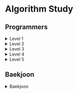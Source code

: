 # Algorithm Study

## Programmers

<details>
<summary>Level 1</summary>
<div markdown="1">
<ul>
<li><a href="https://github.com/choinara0/Algorithm/tree/master/Programmer/Level%201/3%EC%A7%84%EB%B2%95%EB%92%A4%EC%A7%91%EA%B8%B0">3진법 뒤집기</a></li>

<li><a href="https://github.com/choinara0/Algorithm/tree/master/Programmer/Level%201/K%EB%B2%88%EC%A7%B8%EC%88%98">K번째 수</a></li>
<li><a href="https://github.com/choinara0/Algorithm/tree/master/Programmer/Level%201/%5B3%EC%B0%A8%5Dn%EC%A7%84%EC%88%98%EA%B2%8C%EC%9E%84">[3차] n진수게임</a></li>
<li><a href="https://github.com/choinara0/Algorithm/tree/master/Programmer/Level%201/%EA%B0%80%EC%9A%B4%EB%8D%B0%20%EA%B8%80%EC%9E%90%20%EA%B0%80%EC%A0%B8%EC%98%A4%EA%B8%B0">가운데 글자 가져오기</a></li>
<li><a href="https://github.com/choinara0/Algorithm/tree/master/Programmer/Level%201/%EA%B0%99%EC%9D%80%EC%88%AB%EC%9E%90%EB%8A%94%EC%8B%AB%EC%96%B4">같은 숫자는 싫어</a></li>
<li><a href="https://github.com/choinara0/Algorithm/tree/master/Programmer/Level%201/%EB%8B%A4%ED%8A%B8%EA%B2%8C%EC%9E%84">다트 게임</a></li>
<li><a href="https://github.com/choinara0/Algorithm/tree/master/Programmer/Level%201/%EB%91%90%20%EA%B0%9C%20%EB%BD%91%EC%95%84%EC%84%9C%20%EB%8D%94%ED%95%98%EA%B8%B0">두 개 뽑아서 더하기</a></li>
<li><a href="https://github.com/choinara0/Algorithm/tree/master/Programmer/Level%201/%EB%91%90%20%EC%A0%95%EC%88%98%20%EC%82%AC%EC%9D%B4%EC%9D%98%20%ED%95%A9">두 정수 사이의 합</a></li>
<li><a href="https://github.com/choinara0/Algorithm/tree/master/Programmer/Level%201/%EB%A1%9C%EB%98%90%EC%9D%98%EC%B5%9C%EA%B3%A0%EC%88%9C%EC%9C%84%EC%99%80%EC%B5%9C%EC%A0%80%EC%88%9C%EC%9C%84">로또의 최고 순위와 최저 순위</a></li>
<li><a href="https://github.com/choinara0/Algorithm/tree/master/Programmer/Level%201/%EB%AA%A8%EC%9D%98%EA%B3%A0%EC%82%AC">모의고사</a></li>
<li><a href="https://github.com/choinara0/Algorithm/tree/master/Programmer/Level%201/%EB%AC%B8%EC%9E%90%EC%97%B4%20%EB%82%B4%20P%EC%99%80%20Y%EC%9D%98%20%EA%B0%9C%EC%88%98">문자열 내 p와 y의 개수</a></li>
<li><a href="https://github.com/choinara0/Algorithm/tree/master/Programmer/Level%201/%EB%AC%B8%EC%9E%90%EC%97%B4%20%EB%82%B4%EB%A6%BC%EC%B0%A8%EC%88%9C%EC%9C%BC%EB%A1%9C%20%EB%B0%B0%EC%B9%98%ED%95%98%EA%B8%B0">문자열 내림차순으로 배치하기</a></li>
<li><a href="https://github.com/choinara0/Algorithm/tree/master/Programmer/Level%201/%EB%AC%B8%EC%9E%90%EC%97%B4%20%EB%8B%A4%EB%A3%A8%EA%B8%B0%20%EA%B8%B0%EB%B3%B8">문자열 다루기 기본</a></li>
<li><a href="https://github.com/choinara0/Algorithm/tree/master/Programmer/Level%201/%EB%AC%B8%EC%9E%90%EC%97%B4%EC%9D%84%20%EC%A0%95%EC%88%98%EB%A1%9C%20%EB%B0%94%EA%BE%B8%EA%B8%B0">문자열 정수로 바꾸기</a></li>
<li><a href="https://github.com/choinara0/Algorithm/tree/master/Programmer/Level%201/%EB%B9%84%EB%B0%80%EC%A7%80%EB%8F%84">비밀지도</a></li>
<li><a href="https://github.com/choinara0/Algorithm/tree/master/Programmer/Level%201/%EC%84%9C%EC%9A%B8%EC%97%90%EC%84%9C%20%EA%B9%80%EC%84%9C%EB%B0%A9%20%EC%B0%BE%EA%B8%B0">서울에서 김서방 찾기</a></li>
<li><a href="https://github.com/choinara0/Algorithm/tree/master/Programmer/Level%201/%EC%86%8C%EC%88%98%EB%A7%8C%EB%93%A4%EA%B8%B0">소수 만들기</a></li>
<li><a href="https://github.com/choinara0/Algorithm/tree/master/Programmer/Level%201/%EC%86%8C%EC%88%98%EC%B0%BE%EA%B8%B0">소수 찾기 </a></li>
<li><a href="https://github.com/choinara0/Algorithm/tree/master/Programmer/Level%201/%EC%88%98%EB%B0%95%EC%88%98%EB%B0%95%EC%88%98%EB%B0%95%EC%88%98%EB%B0%95%EC%88%98%EB%B0%95%EC%88%98%3F">수박수박수박수박수박수?</a></li>
<li><a href="https://github.com/choinara0/Algorithm/tree/master/Programmer/Level%201/%EC%8B%9C%EC%A0%80%EC%95%94%ED%98%B8">시저암호</a></li>
<li><a href="https://github.com/choinara0/Algorithm/tree/master/Programmer/Level%201/%EC%8B%A0%EA%B7%9C%20%EC%95%84%EC%9D%B4%EB%94%94%20%EC%B6%94%EC%B2%9C">신규 아이디 추천</a></li>
<Li><a href="https://github.com/choinara0/Algorithm/tree/master/Programmer/Level%201/%EC%8B%A4%ED%8C%A8%EC%9C%A8">실패율 </a></Li>
<li><a href="https://github.com/choinara0/Algorithm/tree/master/Programmer/Level%201/%EC%95%BD%EC%88%98%EC%9D%98%20%ED%95%A9">약수의 합 </a></li>
<li><a href="https://github.com/choinara0/Algorithm/tree/master/Programmer/Level%201/%EC%98%88%EC%82%B0">예산 </a></li>
<li><a href="https://github.com/choinara0/Algorithm/tree/master/Programmer/Level%201/%EC%99%84%EC%A3%BC%ED%95%98%EC%A7%80%20%EB%AA%BB%ED%95%9C%20%EC%84%A0%EC%88%98%EB%93%A4">완주하지 못한 선수들 </a></li>
<li><a href="https://github.com/choinara0/Algorithm/tree/master/Programmer/Level%201/%EC%9D%B4%EC%83%81%ED%95%9C%20%EB%AC%B8%EC%9E%90%20%EB%A7%8C%EB%93%A4%EA%B8%B0">이상한 문자 만들기 </a></li>
<li><a href="https://github.com/choinara0/Algorithm/tree/master/Programmer/Level%201/%EC%A0%95%EC%88%98%20%EB%82%B4%EB%A6%BC%EC%B0%A8%EC%88%9C%EC%9C%BC%EB%A1%9C%20%EB%B0%B0%EC%B9%98%ED%95%98%EA%B8%B0">정수 내림차순으로 배치하기</a></li>
<li><a href="https://github.com/choinara0/Algorithm/tree/master/Programmer/Level%201/%EC%A0%95%EC%88%98%20%EC%A0%9C%EA%B3%B1%EA%B7%BC%20%ED%8C%90%EB%B3%84">정수 제곱근 판별 </a></li>
<li><a href="https://github.com/choinara0/Algorithm/tree/master/Programmer/Level%201/%EC%A0%9C%EC%9D%BC%20%EC%9E%91%EC%9D%80%20%EC%88%98%20%EC%A0%9C%EA%B1%B0%ED%95%98%EA%B8%B0">제일 작은 수 제거하기 </a></li>
<li><a href="https://github.com/choinara0/Algorithm/tree/master/Programmer/Level%201/%EC%B2%B4%EC%9C%A1%EB%B3%B5">체육복 </a></li>
<li><a href="https://github.com/choinara0/Algorithm/tree/master/Programmer/Level%201/%EC%B5%9C%EB%8C%80%EA%B3%B5%EC%95%BD%EC%88%98%EC%99%80%20%EC%B5%9C%EC%86%8C%EA%B3%B5%EB%B0%B0%EC%88%98">최대공약수와 최대 공배수 </a></li>
<li><a href="https://github.com/choinara0/Algorithm/tree/master/Programmer/Level%201/%EC%BD%9C%EB%9D%BC%EC%B8%A0%EC%9D%98%20%EC%B6%94%EC%B8%A1">콜라츠의 추측</a></li>
<li><a href="https://github.com/choinara0/Algorithm/tree/master/Programmer/Level%201/%ED%81%AC%EB%A0%88%EC%9D%B8%20%EC%9D%B8%ED%98%95%EB%BD%91%EA%B8%B0%20%EA%B2%8C%EC%9E%84">크레인 인형뽑기 게임 </a></li>
<li><a href="https://github.com/choinara0/Algorithm/tree/master/Programmer/Level%201/%ED%82%A4%ED%8C%A8%EB%93%9C%20%EB%88%84%EB%A5%B4%EA%B8%B0">키패드 누르기 </a></li>
<li><a href="https://github.com/choinara0/Algorithm/tree/master/Programmer/Level%201/%ED%8F%B0%EC%BC%93%EB%AA%AC">폰켓몬 </a></li>
<li><a href="https://github.com/choinara0/Algorithm/tree/master/Programmer/Level%201/%ED%95%98%EC%83%A4%EB%93%9C%20%EC%88%98">하샤드 수 </a></li>
<li><a href="https://github.com/choinara0/Algorithm/tree/master/Programmer/Level%201/%ED%95%B8%EB%93%9C%ED%8F%B0%20%EB%B2%88%ED%98%B8%20%EA%B0%80%EB%A6%AC%EA%B8%B0">핸드폰 번호 가리기 </a></li>
<li><a href="https://github.com/choinara0/Algorithm/tree/master/Programmer/Level%201/%ED%96%89%EB%A0%AC%EC%9D%98%20%EB%8D%A7%EC%85%88">행렬의 덧셈 </a></li>
<li><a href="https://github.com/choinara0/Algorithm/tree/master/Programmer/Level%201/%EC%88%AB%EC%9E%90%20%EB%AC%B8%EC%9E%90%EC%97%B4%EA%B3%BC%20%EC%98%81%EB%8B%A8%EC%96%B4"> 숫자 문자열과 영단어 </a></li>
<li><a href="https://github.com/choinara0/Algorithm/tree/master/Programmer/Level%201/%EB%B6%80%EC%A1%B1%ED%95%9C%20%EA%B8%88%EC%95%A1%20%EA%B3%84%EC%82%B0%ED%95%98%EA%B8%B0"> 부족한 금액 계산하기 </a></li>
<li><a href="https://github.com/choinara0/Algorithm/tree/master/Programmer/Level%201/%EC%83%81%ED%98%B8%20%ED%8F%89%EA%B0%80"> 상호 평가 </a></li>
<li><a href="https://github.com/choinara0/Algorithm/tree/master/Programmer/Level%201/%EC%A7%81%EC%97%85%EA%B5%B0%20%EC%B6%94%EC%B2%9C%ED%95%98%EA%B8%B0"> 직업군 추천하기 </a></li>
<li><a href="https://github.com/choinara0/Algorithm/blob/master/Programmer/Level%201/%EB%B3%B5%EC%84%9C%20%EC%A0%95%EB%A0%AC%ED%95%98%EA%B8%B0/%EB%B3%B5%EC%84%9C%20%EC%A0%95%EB%A0%AC%ED%95%98%EA%B8%B0.py"> 복서 정렬하기 </a></li>
<li><a href="https://github.com/choinara0/Algorithm/tree/master/Programmer/Level%201/%EC%97%86%EB%8A%94%20%EC%88%AB%EC%9E%90%20%EB%8D%94%ED%95%98%EA%B8%B0"> 없는 숫자 더하기 </a></li>


</ul>
</div>
</details>
<details>
<summary>Level 2</summary>
<div markdown="1">
<ul>
<li><a href="https://github.com/choinara0/Algorithm/tree/master/Programmer/Level%202/124%20%EB%82%98%EB%9D%BC%EC%9D%98%20%EC%88%AB%EC%9E%90">124 나라의 숫자</a></li>
<li><a href="https://github.com/choinara0/Algorithm/tree/master/Programmer/Level%202/2%EA%B0%9C%20%EC%9D%B4%ED%95%98%EB%A1%9C%20%EB%8B%A4%EB%A5%B8%20%EB%B9%84%ED%8A%B8%20-%20%EC%98%A4%EB%8B%B5">2개 이하로 다른 비트 </a></li>
<li><a href="https://github.com/choinara0/Algorithm/tree/master/Programmer/Level%202/H-Index">H-Index </a></li>
<li><a href="https://github.com/choinara0/Algorithm/tree/master/Programmer/Level%202/JadenCase%20%EB%AC%B8%EC%9E%90%EC%97%B4%20%EB%A7%8C%EB%93%A4%EA%B8%B0">JadenCase 문자열 만들기 </a></li>
<li><a href="https://github.com/choinara0/Algorithm/tree/master/Programmer/Level%202/N%EA%B0%9C%EC%9D%98%20%EC%B5%9C%EC%86%8C%EA%B3%B5%EB%B0%B0%EC%88%98">N개의 최소공배수 </a></li>
<li><a href="https://github.com/choinara0/Algorithm/tree/master/Programmer/Level%202/%EA%B0%80%EC%9E%A5%20%ED%81%B0%20%EC%88%98">가장 큰 수 </a></li>
<li><a href="https://github.com/choinara0/Algorithm/tree/master/Programmer/Level%202/%EA%B0%80%EC%9E%A5%20%ED%81%B0%20%EC%A0%95%EC%82%AC%EA%B0%81%ED%98%95%20%EC%B0%BE%EA%B8%B0">가장 큰 정사각형 찾기 </a></li>
<li><a href="https://github.com/choinara0/Algorithm/tree/master/Programmer/Level%202/%EA%B8%B0%EB%8A%A5%EA%B0%9C%EB%B0%9C">기능 개발</a></li>
<li><a href="https://github.com/choinara0/Algorithm/tree/master/Programmer/Level%202/%EB%8B%A4%EB%A6%AC%EB%A5%BC%20%EC%A7%80%EB%82%98%EB%8A%94%20%ED%8A%B8%EB%9F%AD">다리를 지나는 트럭 </a></li>
<li><a href="https://github.com/choinara0/Algorithm/tree/master/Programmer/Level%202/%EB%8B%A4%EC%9D%8C%20%ED%81%B0%20%EC%88%AB%EC%9E%90">다음 큰 숫자 </a></li>
<li><a href="https://github.com/choinara0/Algorithm/tree/master/Programmer/Level%202/%EB%8D%94%20%EB%A7%B5%EA%B2%8C">더 맵게 </a></li>
<li><a href="https://github.com/choinara0/Algorithm/tree/master/Programmer/Level%202/%EB%AC%B8%EC%9E%90%EC%97%B4%20%EC%95%95%EC%B6%95">문자열 압축 </a></li>
<li><a href="https://github.com/choinara0/Algorithm/tree/master/Programmer/Level%202/%EB%B0%A9%EA%B8%88%EA%B7%B8%EA%B3%A1">방금그곡 </a></li>
<li><a href="https://github.com/choinara0/Algorithm/tree/master/Programmer/Level%202/%EB%B0%B0%EC%83%81%20%EB%B9%84%EC%9A%A9%20%EC%B5%9C%EC%86%8C%ED%99%94">배상 비용 최소화 </a></li>
<li><a href="https://github.com/choinara0/Algorithm/tree/master/Programmer/Level%202/%EC%82%BC%EA%B0%81%EB%8B%AC%ED%8C%BD%EC%9D%B4">삼각달팽이 </a></li>
<li><a href="https://github.com/choinara0/Algorithm/tree/master/Programmer/Level%202/%EC%86%8C%EC%88%98%20%EC%B0%BE%EA%B8%B0">소수 찾기 </a></li>
<li><a href="https://github.com/choinara0/Algorithm/tree/master/Programmer/Level%202/%EC%88%AB%EC%9E%90%EC%9D%98%20%ED%91%9C%ED%98%84"> 숫자의 표현 </a></li>
<li><a href="https://github.com/choinara0/Algorithm/tree/master/Programmer/Level%202/%EC%8A%A4%ED%82%AC%ED%8A%B8%EB%A6%AC">스킬트리 </a></li>
<li><a href="https://github.com/choinara0/Algorithm/tree/master/Programmer/Level%202/%EC%95%BD%EC%88%98%EC%9D%98%20%EA%B0%9C%EC%88%98%EC%99%80%20%EB%8D%A7%EC%85%88">약수의 개수와 덧셈 </a></li>
<li><a href="https://github.com/choinara0/Algorithm/tree/master/Programmer/Level%202/%EC%98%81%EC%96%B4%20%EB%81%9D%EB%A7%90%EC%9E%87%EA%B8%B0">영어 끝말잇기 </a></li>
<li><a href="https://github.com/choinara0/Algorithm/tree/master/Programmer/Level%202/%EC%98%88%EC%83%81%20%EB%8C%80%EC%A7%84%ED%91%9C">예상 대진표 </a></li>
<li><a href="https://github.com/choinara0/Algorithm/tree/master/Programmer/Level%202/%EC%98%A4%ED%94%88%EC%B1%84%ED%8C%85%EB%B0%A9"> 오픈 채팅방 </a></li>
<li><a href="https://github.com/choinara0/Algorithm/tree/master/Programmer/Level%202/%EC%98%AC%EB%B0%94%EB%A5%B8%20%EA%B4%84%ED%98%B8">올바른 괄호 </a></li>
<li><a href="https://github.com/choinara0/Algorithm/tree/master/Programmer/Level%202/%EC%9D%B4%EC%A7%84%20%EB%B3%80%ED%99%98%20%EB%B0%98%EB%B3%B5%ED%95%98%EA%B8%B0">이진 변환 반복하기 </a></li>
<li><a href="https://github.com/choinara0/Algorithm/tree/master/Programmer/Level%202/%EC%A0%84%ED%99%94%EB%B2%88%ED%98%B8%20%EB%AA%A9%EB%A1%9D"> 전화번호 목록 </a></li>
<li><a href="https://github.com/choinara0/Algorithm/tree/master/Programmer/Level%202/%EC%A3%BC%EC%8B%9D%EA%B0%80%EA%B2%A9">주식가격</a></li>
<li><a href="https://github.com/choinara0/Algorithm/tree/master/Programmer/Level%202/%EC%A7%9D%EC%A7%80%EC%96%B4%EC%A0%9C%EA%B1%B0%ED%95%98%EA%B8%B0">짝지어 제거하기 </a></li>
<li><a href="https://github.com/choinara0/Algorithm/tree/master/Programmer/Level%202/%EC%B5%9C%EC%86%9F%EA%B0%92%EB%A7%8C%EB%93%A4%EA%B8%B0">최솟값만들기 </a></li>
<li><a href="https://github.com/choinara0/Algorithm/tree/master/Programmer/Level%202/%EC%B9%B4%ED%8E%AB">카펫 </a></li>
<li><a href="https://github.com/choinara0/Algorithm/tree/master/Programmer/Level%202/%EC%BF%BC%EB%93%9C%EC%95%95%EC%B6%95%20%ED%9B%84%20%EA%B0%9C%EC%88%98%20%EC%84%B8%EA%B8%B0-%20%EC%8B%A4%ED%8C%A8">쿼드압축 후 개수 세기 - 실패 </a></li>
<li><a href="https://github.com/choinara0/Algorithm/tree/master/Programmer/Level%202/%ED%83%80%EC%BC%93%EB%84%98%EB%B2%84"> 타켓넘버 </a></li>
<li><a href="https://github.com/choinara0/Algorithm/tree/master/Programmer/Level%202/%ED%8A%9C%ED%94%8C">튜플 </a></li>
<li><a href="https://github.com/choinara0/Algorithm/tree/master/Programmer/Level%202/%ED%94%84%EB%A6%B0%ED%84%B0">프린터 </a></li>
<li><a href="https://github.com/choinara0/Algorithm/tree/master/Programmer/Level%202/%ED%9A%8C%EC%82%AC%20%EC%88%AB%EC%9E%90%20%EA%B2%8C%EC%9E%84">회사 숫자 게임 </a></li>
<li><a href="https://github.com/choinara0/Algorithm/tree/master/Programmer/Level%202/%5B1%EC%B0%A8%5D%20%EC%BA%90%EC%8B%9C"> [1차] 캐시 </a></li>
<li><a href="https://github.com/choinara0/Algorithm/tree/master/Programmer/Level%202/%ED%81%B0%20%EC%88%98%20%EB%A7%8C%EB%93%A4%EA%B8%B0"> 큰 수 만들기 </a></li>
<li><a href="https://github.com/choinara0/Algorithm/tree/master/Programmer/Level%202/%EC%A0%90%ED%94%84%EC%99%80%20%EC%88%9C%EA%B0%84%EC%9D%B4%EB%8F%99"> 점프와 순간이동 </a></li>
<li><a href="https://github.com/choinara0/Algorithm/tree/master/Programmer/Level%202/%EA%B5%AC%EB%A9%8D%EB%B3%B4%ED%8A%B8"> 구멍 보트 </a></li>
<li><a href="https://github.com/choinara0/Algorithm/tree/master/Programmer/Level%202/%EB%95%85%EB%94%B0%EB%A8%B9%EA%B8%B0"> 땅따먹기 </a></li>
<li><a href="https://github.com/choinara0/Algorithm/tree/master/Programmer/Level%202/%EC%9C%84%EC%9E%A5"> 위장 </a></li>
<li><a href="https://github.com/choinara0/Algorithm/tree/master/Programmer/Level%202/%EA%B0%80%EC%9E%A5%20%ED%81%B0%20%EC%A0%95%EC%82%AC%EA%B0%81%ED%98%95%20%EC%B0%BE%EA%B8%B0"> 가장 큰 정사각형 찾기 "</a></li>
<li><a href="https://github.com/choinara0/Algorithm/tree/master/Programmer/Level%202/%EC%88%9C%EC%9C%84%20%EA%B2%80%EC%83%89"> 순위 검색 </a></li>
<li><a href="https://github.com/choinara0/Algorithm/tree/master/Programmer/Level%202/%ED%8C%8C%EC%9D%BC%EB%AA%85%20%EC%A0%95%EB%A0%AC"> 파일명 정렬 </a></li>
<li><a href="https://github.com/choinara0/Algorithm/tree/master/Programmer/Level%202/%EA%B4%84%ED%98%B8%20%ED%9A%8C%EC%A0%84%ED%95%98%EA%B8%B0"> 괄호 회전하기 </a></li>
<li><a href="https://github.com/choinara0/Algorithm/tree/master/Programmer/Level%202/%EA%B4%84%ED%98%B8%20%EB%B3%80%ED%99%98">괄호 변환 </a></li>
<li><a href="https://github.com/choinara0/Algorithm/tree/master/Programmer/Level%202/%EB%A9%94%EB%89%B4%20%EB%A6%AC%EB%89%B4%EC%96%BC"> 메뉴 리뉴얼 </a></li>
<li><a href="https://github.com/choinara0/Algorithm/tree/master/Programmer/Level%202/N%EC%A7%84%EC%88%98%20%EA%B2%8C%EC%9E%84"> N진수 게임 </a></li>
<li><a href="https://github.com/choinara0/Algorithm/tree/master/Programmer/Level%202/%EB%89%B4%EC%8A%A4%20%ED%81%B4%EB%9F%AC%EC%8A%A4%ED%84%B0%EB%A7%81"> 뉴스 클러스터링 </a></li>
<li><a href="https://github.com/choinara0/Algorithm/tree/master/Programmer/Level%202/%EB%A9%80%EC%A9%A1%ED%95%9C%20%EC%82%AC%EA%B0%81%ED%98%95"> 멀쩡한 사각형 </a></li>
<li><a href="https://github.com/choinara0/Algorithm/tree/master/Programmer/Level%202/%ED%96%89%EB%A0%AC%EC%9D%98%20%EA%B3%B1%EC%85%88"> 행렬의 곱셈 </a></li>
<li><a href="https://github.com/choinara0/Algorithm/tree/master/Programmer/Level%202/%EC%95%95%EC%B6%95"> 압축 </a></li>
<li><a href="https://github.com/choinara0/Algorithm/tree/master/Programmer/Level%202/%EC%88%98%EC%8B%9D%20%EC%B5%9C%EB%8C%80%ED%99%94"> 수식 최대화 </a></li>
<li><a href="https://github.com/choinara0/Algorithm/tree/master/Programmer/Level%202/%EB%AA%A8%EC%9D%8C%20%EC%82%AC%EC%A0%84"> 모음 사전 </a></li>
<li><a href="https://github.com/choinara0/Algorithm/tree/master/Programmer/Level%202/%EC%9E%85%EC%8B%A4%20%ED%87%B4%EC%8B%A4"> 입실 퇴실 </a></li>

</ul>
</div>
</details>
<details>
<summary>Level 3</summary>
<div markdown="1">
<ul>
<li><a href="https://github.com/choinara0/Algorithm/tree/master/Programmer/Level%203/%EB%84%A4%ED%8A%B8%EC%9B%8C%ED%81%AC"> 네트워크 </a></li>
<li><a href="https://github.com/choinara0/Algorithm/tree/master/Programmer/Level%203/%EB%8B%A8%EC%96%B4%20%EB%B3%80%ED%99%98"> 단어 변환 </a></li>
<li><a href="https://github.com/choinara0/Algorithm/tree/master/Programmer/Level%203/%EC%97%AC%ED%96%89%EA%B2%BD%EB%A1%9C"> 여행경로 </a></li>
</ul>
</div>
</details>
<details>
<summary>Level 4</summary>
<div markdown="1">

</div>
</details>
<details>
<summary>Level 5</summary>
<div markdown="1">

</div>
</details>


## Baekjoon

<details>
<summary>Baekjoon </summary>
<div markdown="1">
<ul>

<li><a href="https://github.com/choinara0/Algorithm/tree/master/Baekjoon/Graph%20Algorithm/DFS%EC%99%80%20BFS"> 1260번 - DFS와 BFS</a></li>
<li><a href="https://github.com/choinara0/Algorithm/tree/master/Baekjoon/Graph%20Algorithm/%ED%97%8C%EB%82%B4%EA%B8%B0%EB%8A%94%20%EC%B9%9C%EA%B5%AC%EA%B0%80%20%ED%95%84%EC%9A%94%ED%95%B4"> 21736번 - 헌내기는 친구가 필요해 </a></li>
<li><a href="https://github.com/choinara0/Algorithm/tree/master/Baekjoon/Graph%20Algorithm/%EB%B0%94%EC%9D%B4%EB%9F%AC%EC%8A%A4"> 2606번 - 바이러스 </a></li>
<li><a href="https://github.com/choinara0/Algorithm/tree/master/Baekjoon/Graph%20Algorithm/%EC%97%B0%EA%B2%B0%20%EC%9A%94%EC%86%8C%EC%9D%98%20%EA%B0%9C%EC%88%98"> 11724번 - 연결 요소의 개수 </a></li>
<li><a href="https://github.com/choinara0/Algorithm/tree/master/Baekjoon/Graph%20Algorithm/%EC%9C%A0%EA%B8%B0%EB%86%8D%20%EB%B0%B0%EC%B6%94"> 1012번 - 유기농 배추 </a></li>
<li><a href="https://github.com/choinara0/Algorithm/tree/master/Baekjoon/Graph%20Algorithm/%EC%84%AC%EC%9D%98%20%EA%B0%9C%EC%88%98"> 4963번 - 섬의 개수 </a></li>
<li><a href="https://github.com/choinara0/Algorithm/tree/master/Baekjoon/Graph%20Algorithm/%EC%95%88%EC%A0%84%20%EC%98%81%EC%97%AD"> 2468번 - 안전 영역 </a></li>
<li><a href="https://github.com/choinara0/Algorithm/tree/master/Baekjoon/Graph%20Algorithm/%EC%98%81%EC%83%81%20%EC%B2%98%EB%A6%AC"> 21938번 - 영상 처리 </a></li>
<li><a href="https://github.com/choinara0/Algorithm/tree/master/Baekjoon/Graph%20Algorithm/%EB%84%88%EA%B5%AC%EB%A6%AC%20%EA%B5%AC%EA%B5%AC"> 18126번 - 너구리 구구 </a></li>
<li><a href="https://github.com/choinara0/Algorithm/tree/master/Baekjoon/Greedy%20Algorithm"> 2839번 - 설탕 배달 </a></li>
<li><a href="https://github.com/choinara0/Algorithm/tree/master/Baekjoon/Dynamic%20Programming/1%EB%A1%9C%20%EB%A7%8C%EB%93%A4%EA%B8%B0"> 1463번 - 1로 만들기 </a></li>
<li><a href="https://github.com/choinara0/Algorithm/tree/master/Baekjoon/Dynamic%20Programming/1%2C%202%2C%203%20%EB%8D%94%ED%95%98%EA%B8%B0"> 9095번 - 1, 2, 3 더하기 </a></li>
<li><a href="https://github.com/choinara0/Algorithm/tree/master/Baekjoon/Dynamic%20Programming/%ED%94%BC%EB%B3%B4%EB%82%98%EC%B9%98%20%ED%95%A8%EC%88%98"> 1003번 - 피보나치 함수 </a></li>
<li><a href="https://github.com/choinara0/Algorithm/tree/master/Baekjoon/Graph%20Algorithm/%EC%88%A8%EB%B0%94%EA%BC%AD%EC%A7%88"> 1697번 - 숨바꼭질 </a></li>
<li><a href="https://github.com/choinara0/Algorithm/tree/master/Baekjoon/Graph%20Algorithm/%ED%86%A0%EB%A7%88%ED%86%A0"> 7576번 - 토마토 </a></li>
<li><a href="https://github.com/choinara0/Algorithm/tree/master/Baekjoon/Graph%20Algorithm/%EB%82%98%EC%9D%B4%ED%8A%B8%EC%9D%98%20%EC%9D%B4%EB%8F%99"> 7562번 - 나이트의 이동 </a></li>
<li><a href="https://github.com/choinara0/Algorithm/tree/master/Baekjoon/Graph%20Algorithm/%EB%AF%B8%EB%A1%9C%20%ED%83%90%EC%83%89"> 2178번 - 미로 탐색 </a></li>
<li><a href="https://github.com/choinara0/Algorithm/tree/master/Baekjoon/Graph%20Algorithm/%EB%8B%A8%EC%A7%80%EB%B2%88%ED%98%B8%EB%B6%99%EC%9D%B4%EA%B8%B0"> 2667번 - 단지번호붙이기g</a></li>
<li><a href="https://github.com/choinara0/Algorithm/tree/master/Baekjoon/Graph%20Algorithm/%EC%96%91"> 3184번 - 양 </a></li>
<li><a href="https://github.com/choinara0/Algorithm/tree/master/Baekjoon/Graph%20Algorithm/%EC%97%B0%EA%B5%AC%EC%86%8C"> 14502번 - 연구소 </a></li>
<li><a href="https://github.com/choinara0/Algorithm/tree/master/Baekjoon/Graph%20Algorithm/1753%EB%B2%88%20-%20%EC%B5%9C%EB%8B%A8%EA%B2%BD%EB%A1%9C"> 1753번 - 최단경로 </a></li>
<li><a href="https://github.com/choinara0/Algorithm/tree/master/Baekjoon/Graph%20Algorithm/7579%EB%B2%88%20-%20%ED%86%A0%EB%A7%88%ED%86%A0"> 7569번 - 토마토 </a></li>
<li><a href="https://github.com/choinara0/Algorithm/tree/master/Baekjoon/Graph%20Algorithm/13565%EB%B2%88%20-%20%EC%B9%A8%ED%88%AC"> 13565번 - 침투 </a></li>
<li><a href="https://github.com/choinara0/Algorithm/tree/master/Baekjoon/Graph%20Algorithm/10026%EB%B2%88%20-%20%EC%A0%81%EB%A1%9D%EC%83%89%EC%95%BD"> 10062번 - 적록색약 </a></li>
<li><a href="https://github.com/choinara0/Algorithm/tree/master/Baekjoon/Graph%20Algorithm/1987%EB%B2%88%20-%20%EC%95%8C%ED%8C%8C%EB%B2%B3"> 1987번 - 알파벳 </a></li>
<li><a href="https://github.com/choinara0/Algorithm/tree/master/Baekjoon/Graph%20Algorithm/2206%EB%B2%88%20-%20%EB%B2%BD%20%EB%B6%80%EC%88%98%EA%B3%A0%20%EC%9D%B4%EB%8F%99%ED%95%98%EA%B8%B0"> 2206번 - 벽 부수고 이동하기 </a></li>
<li><a href="https://github.com/choinara0/Algorithm/tree/master/Baekjoon/Graph%20Algorithm/1520%EB%B2%88%20-%20%EB%82%B4%EB%A6%AC%EB%A7%89%EA%B8%B8"> 1520번 - 내리막길 </a></li>
<li><a href="https://github.com/choinara0/Algorithm/tree/master/Baekjoon/BruteForce%20Algorithm/2503%EB%B2%88%20-%20%EC%88%AB%EC%9E%90%20%EC%95%BC%EA%B5%AC"> 2503번 - 숫자 야구 </a></li>
<li><a href="https://github.com/choinara0/Algorithm/tree/master/Baekjoon/BruteForce%20Algorithm/14501%EB%B2%88%20-%20%ED%87%B4%EC%82%AC"> 14501번 - 퇴사 </a></li>
<li><a href="https://github.com/choinara0/Algorithm/tree/master/Baekjoon/BruteForce%20Algorithm/2798%EB%B2%88%20-%20%EB%B8%94%EB%9E%99%EC%9E%AD"> 2798번 - 블랙잭 </a></li>
<li><a href="https://github.com/choinara0/Algorithm/tree/master/Baekjoon/BruteForce%20Algorithm/2309%EB%B2%88%20-%20%EC%9D%BC%EA%B3%B1%20%EB%82%9C%EC%9F%81%EC%9D%B4"> 2309번 - 일곱 난쟁이 </a></li>
<li><a href="https://github.com/choinara0/Algorithm/tree/master/Baekjoon/BruteForce%20Algorithm/7568%EB%B2%88%20-%20%EB%8D%A9%EC%B9%98"> 7568번 - 덩치 </a></li>
<li><a href="https://github.com/choinara0/Algorithm/tree/master/Baekjoon/BruteForce%20Algorithm/1436%EB%B2%88%20-%20%EC%98%81%ED%99%94%EA%B0%90%EB%8F%85%20%EC%88%8C"> 1436번 - 영화감독 숌 </a></li>
<li><a href="https://github.com/choinara0/Algorithm/tree/master/Baekjoon/BruteForce%20Algorithm/10974%EB%B2%88%20-%20%EB%AA%A8%EB%93%A0%20%EC%88%9C%EC%97%B4"> 10974번 - 모든 순열 </a></li>
<li><a href="https://github.com/choinara0/Algorithm/tree/master/Baekjoon/BruteForce%20Algorithm/10819%EB%B2%88%20-%20%EC%B0%A8%EC%9D%B4%EB%A5%BC%20%EC%B5%9C%EB%8C%80%EB%A1%9C"> 10819번 - 차이를 최대로 </a></li>
<li><a href="https://github.com/choinara0/Algorithm/tree/master/Baekjoon/BruteForce%20Algorithm/9663%EB%B2%88%20-%20N-Queen"> 9663번 - N-Queen </a></li>
<li><a href="https://github.com/choinara0/Algorithm/tree/master/Baekjoon/BruteForce%20Algorithm/10971%EB%B2%88%20-%20%EC%99%B8%ED%8C%90%EC%9B%90%20%EC%88%9C%ED%9A%8C%202"> 10981번 - 외판원 순회 2</a></li>
<li><a href="https://github.com/choinara0/Algorithm/tree/master/Baekjoon/Graph%20Algorithm/3055%EB%B2%88%20-%20%ED%83%88%EC%B6%9C"> 3055번 - 탈출 </a></li>
<li><a href="https://github.com/choinara0/Algorithm/tree/master/Baekjoon/Graph%20Algorithm/16234%EB%B2%88%20-%20%EC%9D%B8%EA%B5%AC%20%EC%9D%B4%EB%8F%99"> 16234번 - 인구 이동 </a></li>
<li><a href="https://github.com/choinara0/Algorithm/tree/master/Baekjoon/BackTracking/15649%EB%B2%88%20-%20N%EA%B3%BC%20M(1)"> 15649번 - N과 M(1) </a></li>
<li><a href="https://github.com/choinara0/Algorithm/tree/master/Baekjoon/BackTracking/15650%EB%B2%88%20-%20N%EA%B3%BC%20M(2)"> 15650번 - N과 M(2) </a></li>
<li><a href="https://github.com/choinara0/Algorithm/tree/master/Baekjoon/BackTracking/15651%EB%B2%88%20-%20N%EA%B3%BC%20M(3)"> 15651번 - N과 M(3) </a></li>
<li><a href="https://github.com/choinara0/Algorithm/tree/master/Baekjoon/BackTracking/15652%EB%B2%88%20-%20N%EA%B3%BC%20M(4)"> 15652번 - N과 M(4) </a></li>
<li><a href="https://github.com/choinara0/Algorithm/tree/master/Baekjoon/BackTracking/15653%EB%B2%88%20-%20N%EA%B3%BC%20M(5)"> 15654번 - N과 M(5) </a></li>
<li><a href="https://github.com/choinara0/Algorithm/tree/master/Baekjoon/BackTracking/15655%EB%B2%88%20-%20N%EA%B3%BC%20M(6)"> 15655번 - N과 M(6) </a></li>
<li><a href="https://github.com/choinara0/Algorithm/tree/master/Baekjoon/BackTracking/15656%EB%B2%88%20-%20N%EA%B3%BC%20M(7)"> 15656번 - N과 M(7) </a></li>
<li><a href="https://github.com/choinara0/Algorithm/tree/master/Baekjoon/BackTracking/15657%EB%B2%88%20-%20N%EA%B3%BC%20M(8)"> 15657번 - N과 M(8) </a></li>
<li><a href="https://github.com/choinara0/Algorithm/tree/master/Baekjoon/BackTracking/15663%EB%B2%88%20-%20N%EA%B3%BC%20M(9)"> 15663번 - N과 M(9) </a></li>
<li><a href="https://github.com/choinara0/Algorithm/tree/master/Baekjoon/BackTracking/15664%EB%B2%88%20-%20N%EA%B3%BC%20M(10)"> 15664번 - N과 M(10) </a></li>
<li><a href="https://github.com/choinara0/Algorithm/tree/master/Baekjoon/BackTracking/15664%EB%B2%88%20-%20N%EA%B3%BC%20M(10)"> 15665번 - N과 M(11) </a></li>
<li><a href="https://github.com/choinara0/Algorithm/tree/master/Baekjoon/BackTracking/15664%EB%B2%88%20-%20N%EA%B3%BC%20M(10)"> 15666번 - N과 M(12) </a></li>
<li><a href="https://github.com/choinara0/Algorithm/tree/master/Baekjoon/BackTracking/6603%EB%B2%88%20-%20%EB%A1%9C%EB%98%90"> 6603번 - 로또 </a></li>
<li><a href="https://github.com/choinara0/Algorithm/tree/master/Baekjoon/BackTracking/14889%EB%B2%88%20-%20%EC%8A%A4%ED%83%80%ED%8A%B8%EC%99%80%20%EB%A7%81%ED%81%AC"> 14889번 - 스타트와 링크 </a></li>
<li><a href="https://github.com/choinara0/Algorithm/tree/master/Baekjoon/BackTracking/2529%EB%B2%88%20-%20%EB%B6%80%EB%93%B1%ED%98%B8"> 2529번 - 부등호 </a></li>
<li><a href="https://github.com/choinara0/Algorithm/tree/master/Baekjoon/BackTracking/14888%EB%B2%88%20-%20%EC%97%B0%EC%82%B0%EC%9E%90%20%EB%81%BC%EC%9B%8C%EB%84%A3%EA%B8%B0"> 14888번 - 연산자 끼워넣기 /li>
<li><a href="https://github.com/choinara0/Algorithm/tree/master/Baekjoon/BackTracking/1062%EB%B2%88%20-%20%EA%B0%80%EB%A5%B4%EC%B9%A8"> 1062번 - 가르침 </a></li>
<li><a href="https://github.com/choinara0/Algorithm/tree/master/Baekjoon/BackTracking/2580%EB%B2%88%20-%20%EC%8A%A4%EB%8F%84%EC%BF%A0"> 2580번 - 스도쿠 </a></li>
<li><a href="https://github.com/choinara0/Algorithm/tree/master/Baekjoon/BackTracking/2023%EB%B2%88%20-%20%EC%8B%A0%EA%B8%B0%ED%95%9C%20%EC%86%8C%EC%88%98"> 2023번 - 신기한 소수 </a></li>
</ul>
</div>
</details>





